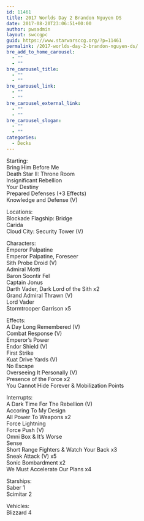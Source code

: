 ```yaml
---
id: 11461
title: 2017 Worlds Day 2 Brandon Nguyen DS
date: 2017-08-20T23:06:51+00:00
author: pwsadmin
layout: swccgpc
guid: https://www.starwarsccg.org/?p=11461
permalink: /2017-worlds-day-2-brandon-nguyen-ds/
bre_add_to_home_carousel:
  - ""
  - ""
bre_carousel_title:
  - ""
  - ""
bre_carousel_link:
  - ""
  - ""
bre_carousel_external_link:
  - ""
  - ""
bre_carousel_slogan:
  - ""
  - ""
categories:
  - Decks
---
```

Starting:  
Bring Him Before Me  
Death Star II: Throne Room  
Insignificant Rebellion  
Your Destiny  
Prepared Defenses (+3 Effects)  
Knowledge and Defense (V)

Locations:  
Blockade Flagship: Bridge  
Carida  
Cloud City: Security Tower (V)

Characters:  
Emperor Palpatine  
Emperor Palpatine, Foreseer  
Sith Probe Droid (V)  
Admiral Motti  
Baron Soontir Fel  
Captain Jonus  
Darth Vader, Dark Lord of the Sith x2  
Grand Admiral Thrawn (V)  
Lord Vader  
Stormtrooper Garrison x5

Effects:  
A Day Long Remembered (V)  
Combat Response (V)  
Emperor&#8217;s Power  
Endor Shield (V)  
First Strike  
Kuat Drive Yards (V)  
No Escape  
Overseeing It Personally (V)  
Presence of the Force x2  
You Cannot Hide Forever & Mobilization Points

Interrupts:  
A Dark Time For The Rebellion (V)  
Accoring To My Design  
All Power To Weapons x2  
Force Lightning  
Force Push (V)  
Omni Box & It&#8217;s Worse  
Sense  
Short Range Fighters & Watch Your Back x3  
Sneak Attack (V) x5  
Sonic Bombardment x2  
We Must Accelerate Our Plans x4

Starships:  
Saber 1  
Scimitar 2

Vehicles:  
Blizzard 4